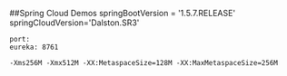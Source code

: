 ##Spring Cloud Demos
	springBootVersion = '1.5.7.RELEASE'
	springCloudVersion='Dalston.SR3'
	
	port:
	eureka: 8761
	
	-Xms256M -Xmx512M -XX:MetaspaceSize=128M -XX:MaxMetaspaceSize=256M
	